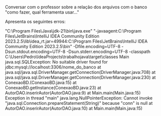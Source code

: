 Conversar com o professor sobre a relação dos arquivos com o banco "como fazer, qual ferramenta usar..."

Apresenta os seguintes erros:

"C:\Program Files\Java\jdk-21\bin\java.exe" "-javaagent:C:\Program Files\JetBrains\IntelliJ IDEA Community Edition 2023.2.5\lib\idea_rt.jar=49944:C:\Program Files\JetBrains\IntelliJ IDEA Community Edition 2023.2.5\bin" -Dfile.encoding=UTF-8 -Dsun.stdout.encoding=UTF-8 -Dsun.stderr.encoding=UTF-8 -classpath C:\Users\Pedro\IdeaProjects\trabalhojava\target\classes Main
java.sql.SQLException: No suitable driver found for jdbc:mysql://localhost:3306/nome_do_banco
	at java.sql/java.sql.DriverManager.getConnection(DriverManager.java:708)
	at java.sql/java.sql.DriverManager.getConnection(DriverManager.java:230)
	at ConexaoBD.<init>(ConexaoBD.java:15)
	at ConexaoBD.getInstance(ConexaoBD.java:23)
	at AutorDAO.inserirAutor(AutorDAO.java:9)
	at Main.main(Main.java:15)
Exception in thread "main" java.lang.NullPointerException: Cannot invoke "java.sql.Connection.prepareStatement(String)" because "conn" is null
	at AutorDAO.inserirAutor(AutorDAO.java:10)
	at Main.main(Main.java:15)

 
